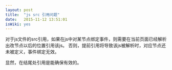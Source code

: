 ```yaml
---
layout: post
title:  "js src 引用问题"
date:   2015-11-12 13:51:01
isWiki: yes
---
```


对于js文件的src引用，如果在js中对某节点绑定事件，则需要在当前页面已经解析出改节点以后的位置引用该js。
否则，提前引用将导致该js被解析时，对应节点还未被定义，事件绑定无效。

显然，在<body>结尾处引用是能确保有效的。
